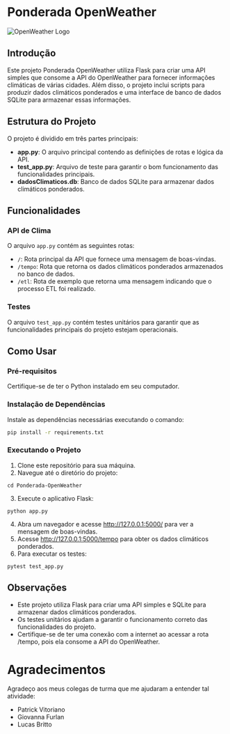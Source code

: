 # Ponderada OpenWeather

![OpenWeather Logo](https://openweathermap.org/themes/openweathermap/assets/img/logo_white_cropped.png)

## Introdução

Este projeto Ponderada OpenWeather utiliza Flask para criar uma API simples que consome a API do OpenWeather para fornecer informações climáticas de várias cidades. Além disso, o projeto inclui scripts para produzir dados climáticos ponderados e uma interface de banco de dados SQLite para armazenar essas informações.

## Estrutura do Projeto

O projeto é dividido em três partes principais:

- **app.py**: O arquivo principal contendo as definições de rotas e lógica da API.
- **test_app.py**: Arquivo de teste para garantir o bom funcionamento das funcionalidades principais.
- **dadosClimaticos.db**: Banco de dados SQLite para armazenar dados climáticos ponderados.

## Funcionalidades

### API de Clima

O arquivo `app.py` contém as seguintes rotas:

- `/`: Rota principal da API que fornece uma mensagem de boas-vindas.
- `/tempo`: Rota que retorna os dados climáticos ponderados armazenados no banco de dados.
- `/etl`: Rota de exemplo que retorna uma mensagem indicando que o processo ETL foi realizado.

### Testes

O arquivo `test_app.py` contém testes unitários para garantir que as funcionalidades principais do projeto estejam operacionais.

## Como Usar

### Pré-requisitos

Certifique-se de ter o Python instalado em seu computador.

### Instalação de Dependências

Instale as dependências necessárias executando o comando:

```bash
pip install -r requirements.txt
```

### Executando o Projeto
1. Clone este repositório para sua máquina.
2. Navegue até o diretório do projeto:
```
cd Ponderada-OpenWeather
```
3. Execute o aplicativo Flask:

```
python app.py
```

4. Abra um navegador e acesse http://127.0.0.1:5000/ para ver a mensagem de boas-vindas.
5. Acesse http://127.0.0.1:5000/tempo para obter os dados climáticos ponderados.
6. Para executar os testes:

```
pytest test_app.py
```

## Observações
- Este projeto utiliza Flask para criar uma API simples e SQLite para armazenar dados climáticos ponderados.
- Os testes unitários ajudam a garantir o funcionamento correto das funcionalidades do projeto.
- Certifique-se de ter uma conexão com a internet ao acessar a rota /tempo, pois ela consome a API do OpenWeather.

# Agradecimentos
Agradeço aos meus colegas de turma que me ajudaram a entender tal atividade:
  - Patrick Vitoriano
  - Giovanna Furlan
  - Lucas Britto